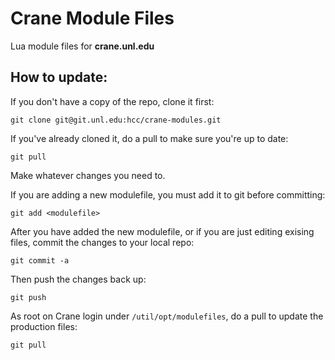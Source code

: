 Crane Module Files
=================

Lua module files for **crane.unl.edu**

How to update:
-------------

If you don't have a copy of the repo, clone it first:

`git clone git@git.unl.edu:hcc/crane-modules.git`

If you've already cloned it, do a pull to make sure you're up to date:

`git pull`

Make whatever changes you need to. 

If you are adding a new modulefile, you must add it to git before committing:

`git add <modulefile>`

After you have added the new modulefile, or if you are just editing exising files,
commit the changes to your local repo:

`git commit -a`

Then push the changes back up:  

`git push`

As root on Crane login under `/util/opt/modulefiles`, do a pull to update the production files:

`git pull`
